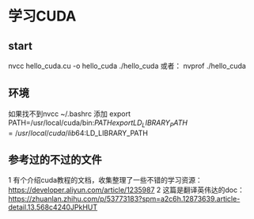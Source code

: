 # 学习CUDA
## start
nvcc hello_cuda.cu -o hello_cuda
./hello_cuda
或者：
nvprof ./hello_cuda
## 环境
如果找不到nvcc
~/.bashrc 添加
export PATH=/usr/local/cuda/bin:$PATH
export LD_LIBRARY_PATH=/usr/local/cuda/lib64:$LD_LIBRARY_PATH
## 参考过的不过的文件
1 有个介绍cuda教程的文档，收集整理了一些不错的学习资源：https://developer.aliyun.com/article/1235987
2 这篇是翻译英伟达的doc：https://zhuanlan.zhihu.com/p/53773183?spm=a2c6h.12873639.article-detail.13.568c4240JPkHUT

